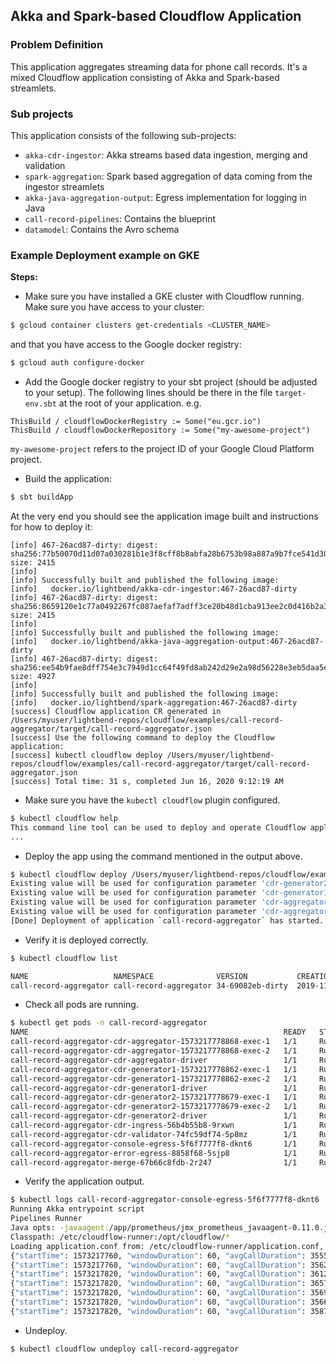 ## Akka and Spark-based Cloudflow Application


### Problem Definition

This application aggregates streaming data for phone call records. It's a mixed Cloudflow application consisting of Akka and Spark-based streamlets.

### Sub projects

This application consists of the following sub-projects:

* `akka-cdr-ingestor`: Akka streams based data ingestion, merging and validation
* `spark-aggregation`: Spark based aggregation of data coming from the ingestor streamlets
* `akka-java-aggregation-output`: Egress implementation for logging in Java
* `call-record-pipelines`: Contains the blueprint
* `datamodel`: Contains the Avro schema


### Example Deployment example on GKE

**Steps:**

* Make sure you have installed a GKE cluster with Cloudflow running.
Make sure you have access to your cluster:

```bash
$ gcloud container clusters get-credentials <CLUSTER_NAME>
```

and that you have access to the Google docker registry:

```bash
$ gcloud auth configure-docker
```

* Add the Google docker registry to your sbt project (should be adjusted to your setup). The following lines should be there in the file `target-env.sbt` at the root of your application. e.g.

```
ThisBuild / cloudflowDockerRegistry := Some("eu.gcr.io")
ThisBuild / cloudflowDockerRepository := Some("my-awesome-project")
```

`my-awesome-project` refers to the project ID of your Google Cloud Platform project.

* Build the application:

```bash
$ sbt buildApp
```
At the very end you should see the application image built and instructions for how to deploy it:

```
[info] 467-26acd87-dirty: digest: sha256:77b50070d11d07a030281b1e3f8cff8b8abfa28b6753b98a887a9b7fce541d30 size: 2415
[info]  
[info] Successfully built and published the following image:
[info]   docker.io/lightbend/akka-cdr-ingestor:467-26acd87-dirty
[info] 467-26acd87-dirty: digest: sha256:8659120e1c77a0492267fc087aefaf7adff3ce20b48d1cba913ee2c0d416b2a3 size: 2415
[info]  
[info] Successfully built and published the following image:
[info]   docker.io/lightbend/akka-java-aggregation-output:467-26acd87-dirty
[info] 467-26acd87-dirty: digest: sha256:ee54b9fae8dff754e3c7949d1cc64f49fd8ab242d29e2a98d56228e3eb5daa5e size: 4927
[info]  
[info] Successfully built and published the following image:
[info]   docker.io/lightbend/spark-aggregation:467-26acd87-dirty
[success] Cloudflow application CR generated in /Users/myuser/lightbend-repos/cloudflow/examples/call-record-aggregator/target/call-record-aggregator.json
[success] Use the following command to deploy the Cloudflow application:
[success] kubectl cloudflow deploy /Users/myuser/lightbend-repos/cloudflow/examples/call-record-aggregator/target/call-record-aggregator.json
[success] Total time: 31 s, completed Jun 16, 2020 9:12:19 AM
```

* Make sure you have the `kubectl cloudflow` plugin configured.

```bash
$ kubectl cloudflow help
This command line tool can be used to deploy and operate Cloudflow applications.
...
```

* Deploy the app using the command mentioned in the output above.

```bash
$ kubectl cloudflow deploy /Users/myuser/lightbend-repos/cloudflow/examples/call-record-aggregator/target/call-record-aggregator.json
Existing value will be used for configuration parameter 'cdr-generator2.records-per-second'
Existing value will be used for configuration parameter 'cdr-generator1.records-per-second'
Existing value will be used for configuration parameter 'cdr-aggregator.group-by-window'
Existing value will be used for configuration parameter 'cdr-aggregator.watermark'
[Done] Deployment of application `call-record-aggregator` has started.
```

*  Verify it is deployed correctly.

```bash
$ kubectl cloudflow list

NAME                   NAMESPACE              VERSION           CREATION-TIME     
call-record-aggregator call-record-aggregator 34-69082eb-dirty  2019-11-08 15:46:22 +0000 UTC
```

* Check all pods are running.

```bash
$ kubectl get pods -n call-record-aggregator
NAME                                                         READY   STATUS    RESTARTS   AGE
call-record-aggregator-cdr-aggregator-1573217778868-exec-1   1/1     Running   0          63s
call-record-aggregator-cdr-aggregator-1573217778868-exec-2   1/1     Running   0          63s
call-record-aggregator-cdr-aggregator-driver                 1/1     Running   0          74s
call-record-aggregator-cdr-generator1-1573217778862-exec-1   1/1     Running   0          65s
call-record-aggregator-cdr-generator1-1573217778862-exec-2   1/1     Running   0          65s
call-record-aggregator-cdr-generator1-driver                 1/1     Running   0          75s
call-record-aggregator-cdr-generator2-1573217778679-exec-1   1/1     Running   0          66s
call-record-aggregator-cdr-generator2-1573217778679-exec-2   1/1     Running   0          65s
call-record-aggregator-cdr-generator2-driver                 1/1     Running   0          75s
call-record-aggregator-cdr-ingress-56b4b55b8-9rxwn           1/1     Running   0          80s
call-record-aggregator-cdr-validator-74fc59df74-5p8mz        1/1     Running   0          80s
call-record-aggregator-console-egress-5f6f7777f8-dknt6       1/1     Running   0          80s
call-record-aggregator-error-egress-8858f68-5sjp8            1/1     Running   0          80s
call-record-aggregator-merge-67b66c8fdb-2r247                1/1     Running   0          80s
```

* Verify the application output.

```bash
$ kubectl logs call-record-aggregator-console-egress-5f6f7777f8-dknt6  -n call-record-aggregator
Running Akka entrypoint script
Pipelines Runner
Java opts: -javaagent:/app/prometheus/jmx_prometheus_javaagent-0.11.0.jar=2050:/etc/metrics/conf/prometheus.yaml -XX:MaxRAMPercentage=50.0 -Djdk.nio.maxCachedBufferSize=1048576
Classpath: /etc/cloudflow-runner:/opt/cloudflow/*
Loading application.conf from: /etc/cloudflow-runner/application.conf, secret config from: /etc/cloudflow-runner-secret/secret.conf
{"startTime": 1573217760, "windowDuration": 60, "avgCallDuration": 3555900.5973705836, "totalCallDuration": 4327531027}
{"startTime": 1573217760, "windowDuration": 60, "avgCallDuration": 3562492.234764543, "totalCallDuration": 5144238787}
{"startTime": 1573217820, "windowDuration": 60, "avgCallDuration": 3612155.7444444443, "totalCallDuration": 975282051}
{"startTime": 1573217820, "windowDuration": 60, "avgCallDuration": 3657294.1894197953, "totalCallDuration": 2143174395}
{"startTime": 1573217820, "windowDuration": 60, "avgCallDuration": 3569123.699292453, "totalCallDuration": 3026616897}
{"startTime": 1573217820, "windowDuration": 60, "avgCallDuration": 3566416.369058714, "totalCallDuration": 3826764764}
{"startTime": 1573217820, "windowDuration": 60, "avgCallDuration": 3587085.590874525, "totalCallDuration": 4717017552}
```

* Undeploy.

```bash
$ kubectl cloudflow undeploy call-record-aggregator
```
